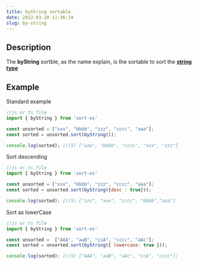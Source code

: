 ```yaml
---
title: byString sortable
date: 2022-03-20 11:36:34
slug: by-string
---
```

## Description
The **byString** sortble, as the name explain, is the sortable to sort the 
[**string type**](https://www.typescriptlang.org/docs/handbook/basic-types.html#string)

## Example

Standard example
```javascript
//js or ts file
import { byString } from 'sort-es'

const unsorted = ["xxx", "bbbb", "zzz", "cccc", "aaa"];
const sorted = unsorted.sort(byString());

console.log(sorted); //(5) ["aaa", "bbbb", "cccc", "xxx", "zzz"]
```

Sort descending
```javascript
//js or ts file
import { byString } from 'sort-es'

const unsorted = ["xxx", "bbbb", "zzz", "cccc", "aaa"];
const sorted = unsorted.sort(byString({desc : true}));

console.log(sorted); //(5) ["zzz", "xxx", "cccc", "bbbb","aaa"]
```



Sort as lowerCase
```javascript
//js or ts file
import { byString } from 'sort-es'

const unsorted =  ["AAA", "aaB", "ccA", "cccc", "aAc"];
const sorted = unsorted.sort(byString({ lowercase: true }));

console.log(sorted); //(5) ["AAA", "aaB", "aAc", "ccA", "cccc"];
```

